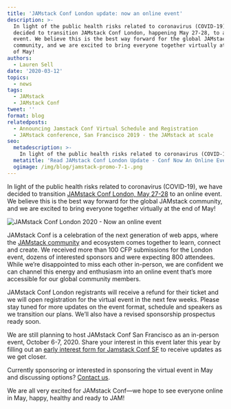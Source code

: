 ```yaml
---
title: 'JAMstack Conf London update: now an online event'
description: >-
  In light of the public health risks related to coronavirus (COVID-19), we have
  decided to transition JAMstack Conf London, happening May 27-28, to an online
  event. We believe this is the best way forward for the global JAMstack
  community, and we are excited to bring everyone together virtually at the end
  of May!
authors:
  - Lauren Sell
date: '2020-03-12'
topics:
  - news
tags:
  - JAMstack
  - JAMstack Conf
tweet: ''
format: blog
relatedposts:
  - Announcing Jamstack Conf Virtual Schedule and Registration
  - JAMstack conference, San Francisco 2019 - the JAMstack at scale
seo:
  metadescription: >-
    In light of the public health risks related to coronavirus (COVID-19), we are transitioning JAMstack Conf London (May 27-28, 2020) to a virtual, online event. This is the best way forward for the global JAMstack community.
  metatitle: 'Read JAMstack Conf London Update - Conf Now An Online Event'
  ogimage: /img/blog/jamstack-promo-7-1-.png
---
```

In light of the public health risks related to coronavirus (COVID-19), we have decided to transition [JAMstack Conf London, May 27-28](https://jamstackconf.com/) to an online event. We believe this is the best way forward for the global JAMstack community, and we are excited to bring everyone together virtually at the end of May!

![JAMstack Conf London 2020 - Now an online event](/img/blog/jamstack-promo-7-1-.png)

JAMstack Conf is a celebration of the next generation of web apps, where the [JAMstack community](https://jamstack.org/community/) and ecosystem comes together to learn, connect and create. We received more than 100 CFP submissions for the London event, dozens of interested sponsors and were expecting 800 attendees. While we’re disappointed to miss each other in-person, we are confident we can channel this energy and enthusiasm into an online event that’s more accessible for our global community members.

JAMstack Conf London registrants will receive a refund for their ticket and we will open registration for the virtual event in the next few weeks. Please stay tuned for more updates on the event format, schedule and speakers as we transition our plans. We’ll also have a revised sponsorship prospectus ready soon.

We are still planning to host JAMstack Conf San Francisco as an in-person event, October 6-7, 2020. Share your interest in this event later this year by filling out an [early interest form for Jamstack Conf SF](https://forms.gle/7ZviY4DsUx6Xi2M79) to receive updates as we get closer.

Currently sponsoring or interested in sponsoring the virtual event in May and discussing options? [Contact us](https://forms.gle/EuKgTKeiGrftgfo89).

We are all very excited for JAMstack Conf—we hope to see everyone online in May, happy, healthy and ready to JAM!
